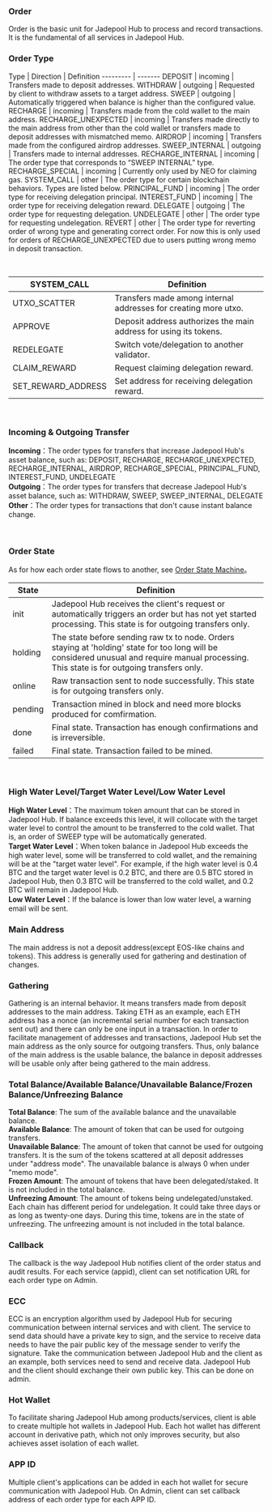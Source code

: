 ### Order
Order is the basic unit for Jadepool Hub to process and record transactions. It is the fundamental of all services in Jadepool Hub.

### Order Type
Type | Direction | Definition
--------- | ------- 
DEPOSIT | incoming | Transfers made to deposit addresses.
WITHDRAW | outgoing | Requested by client to withdraw assets to a target address.
SWEEP | outgoing | Automatically triggered when balance is higher than the configured value.
RECHARGE | incoming | Transfers made from the cold wallet to the main address.
RECHARGE_UNEXPECTED | incoming | Transfers made directly to the main address from other than the cold wallet or transfers made to deposit addresses with mismatched memo.
AIRDROP | incoming | Transfers made from the configured airdrop addresses.
SWEEP_INTERNAL | outgoing | Transfers made to internal addresses.
RECHARGE_INTERNAL | incoming | The order type that corresponds to “SWEEP INTERNAL” type.
RECHARGE_SPECIAL | incoming | Currently only used by NEO for claiming gas.
SYSTEM_CALL | other | The order type for certain blockchain behaviors. Types are listed below.
PRINCIPAL_FUND | incoming | The order type for receiving delegation principal.
INTEREST_FUND | incoming | The order type for receiving delegation reward.
DELEGATE | outgoing | The order type for requesting delegation.
UNDELEGATE | other | The order type for requesting undelegation.
REVERT | other | The order type for reverting order of wrong type and generating correct order. For now this is only used for orders of RECHARGE_UNEXPECTED due to users putting wrong memo in deposit transaction.

<br>

SYSTEM_CALL | Definition
--------- | ------- 
UTXO_SCATTER | Transfers made among internal addresses for creating more utxo.
APPROVE | Deposit address authorizes the main address for using its tokens.
REDELEGATE | Switch vote/delegation to another validator.
CLAIM_REWARD | Request claiming delegation reward.
SET_REWARD_ADDRESS | Set address for receiving delegation reward.

<br>

### Incoming & Outgoing Transfer
**Incoming**：The order types for transfers that increase Jadepool Hub's asset balance, such as: DEPOSIT, RECHARGE, RECHARGE_UNEXPECTED, RECHARGE_INTERNAL, AIRDROP, RECHARGE_SPECIAL, PRINCIPAL_FUND, INTEREST_FUND, UNDELEGATE
<br>
**Outgoing**：The order types for transfers that decrease Jadepool Hub's asset balance, such as: WITHDRAW, SWEEP, SWEEP_INTERNAL, DELEGATE
<br>
**Other**：The order types for transactions that don't cause instant balance change.

<br>

### Order State

As for how each order state flows to another, see [Order State Machine](state-machine.html)。

State | Definition
--------- | ------- 
init | Jadepool Hub receives the client's request or automatically triggers an order but has not yet started processing. This state is for outgoing transfers only.
holding | The state before sending raw tx to node. Orders staying at 'holding' state for too long will be considered unusual and require manual processing. This state is for outgoing transfers only.
online | Raw transaction sent to node successfully. This state is for outgoing transfers only.
pending | Transaction mined in block and need more blocks produced for comfirmation.
done | Final state. Transaction has enough confirmations and is irreversible.
failed | Final state. Transaction failed to be mined.

<br>

### High Water Level/Target Water Level/Low Water Level
**High Water Level**：The maximum token amount that can be stored in Jadepool Hub. If balance exceeds this level, it will collocate with the target water level to control the amount to be transferred to the cold wallet. That is, an order of SWEEP type will be automatically generated.
<br>
**Target Water Level**：When token balance in Jadepool Hub exceeds the high water level, some will be transferred to cold wallet, and the remaining will be at the "target water level". For example, if the high water level is 0.4 BTC and the target water level is 0.2 BTC, and there are 0.5 BTC stored in Jadepool Hub, then 0.3 BTC will be transferred to the cold wallet, and 0.2 BTC will remain in Jadepool Hub.
<br>
**Low Water Level**：If the balance is lower than low water level, a warning email will be sent.

### Main Address
The main address is not a deposit address(except EOS-like chains and tokens). This address is generally used for gathering and destination of changes.

### Gathering
Gathering is an internal behavior. It means transfers made from deposit addresses to the main address. Taking ETH as an example, each ETH address has a nonce (an incremental serial number for each transaction sent out) and there can only be one input in a transaction. In order to facilitate management of addresses and transactions, Jadepool Hub set the main address as the only source for outgoing transfers. Thus, only balance of the main address is the usable balance, the balance in deposit addresses will be usable only after being gathered to the main address.

### Total Balance/Available Balance/Unavailable Balance/Frozen Balance/Unfreezing Balance
**Total Balance**: The sum of the available balance and the unavailable balance.
<br>
**Available Balance**: The amount of token that can be used for outgoing transfers.
<br>
**Unavailable Balance**: The amount of token that cannot be used for outgoing transfers. It is the sum of the tokens scattered at all deposit addresses under "address mode". The unavailable balance is always 0 when under "memo mode".
<br>
**Frozen Amount**: The amount of tokens that have been delegated/staked. It is not included in the total balance.
<br>
**Unfreezing Amount**: The amount of tokens being undelegated/unstaked. Each chain has different period for undelegation. It could take three days or as long as twenty-one days. During this time, tokens are in the state of unfreezing. The unfreezing amount is not included in the total balance.

### Callback
The callback is the way Jadepool Hub notifies client of the order status and audit results. For each service (appid), client can set notification URL for each order type on Admin.

### ECC
ECC is an encryption algorithm used by Jadepool Hub for securing communication between internal services and with client. The service to send data should have a private key to sign, and the service to receive data needs to have the pair public key of the message sender to verify the signature. Take the communication between Jadepool Hub and the client as an example, both services need to send and receive data. Jadepool Hub and the client should exchange their own public key. This can be done on admin.

### Hot Wallet
To facilitate sharing Jadepool Hub among products/services, client is able to create multiple hot wallets in Jadepool Hub. Each hot wallet has different account in derivative path, 
which not only improves security, but also achieves asset isolation of each wallet.

### APP ID
Multiple client's applications can be added in each hot wallet for secure communication with Jadepool Hub. On Admin, client can set callback address of each order type for each APP ID.
